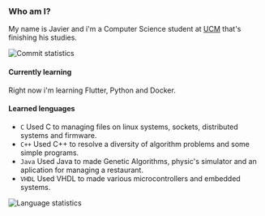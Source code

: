 
### Who am I?
My name is Javier and i'm a Computer Science student at [UCM](https://informatica.ucm.es/) that's finishing his studies.

<p>
  <img src="https://github-readme-stats.vercel.app/api?username=Jorbis21&include_all_commits=true&count_private=true&hide_title=true&hide_border=true&theme=tokyonight&show_icons=true" alt="Commit statistics">
</p>

#### Currently learning
Right now i'm learning Flutter, Python and Docker.

#### Learned lenguages
- `C` Used C to managing files on linux systems, sockets, distributed systems and firmware.
- `C++` Used C++ to resolve a diversity of algorithm problems and some simple programs. 
- `Java` Used Java to made Genetic Algorithms, physic's simulator and an aplication for managing a restaurant.
- `VHDL` Used VHDL to made various microcontrollers and embedded systems.


<p>
  <img src="https://github-readme-stats.vercel.app/api/top-langs/?username=Jorbis21&hide_border=true&theme=tokyonight&layout=donut" alt="Language statistics" />
</p>
